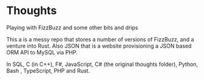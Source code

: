 # Thoughts
Playing with FizzBuzz and some other bits and drips

This a is a messy repo that stores a number of versions of FizzBuzz, and a venture into Rust. Also JSON that is a website provisioning a JSON based ORM API to MySQL via PHP.

In SQL, C (in C++), F#, JavaScript, C# (the original thoughts folder), Python, Bash , TypeScript, PHP and Rust.




